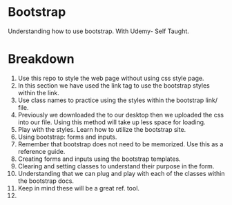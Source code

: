 # Bootstrap  
Understanding how to use bootstrap. With Udemy- Self Taught.

# Breakdown
1. Use this repo to style the web page without using css style page.
2. In this section we have used the link tag to use the bootstrap styles within the link.
3. Use class names to practice using the styles within the bootstrap link/ file.
4. Previously we downloaded the to our desktop then we uploaded the css into our file. Using this method will take up less space for loading.
5. Play with the styles. Learn how to utilize the bootstrap site.
6. Using bootstrap: forms and inputs.
7. Remember that bootstrap does not need to be memorized. Use this as a reference guide.
8. Creating forms and inputs using the bootstrap templates.
9. Clearing and setting classes to understand their purpose in the form.
10. Understanding that we can plug and play with each of the classes within the bootstrap docs.
11. Keep in mind these will be a great ref. tool.
12. 